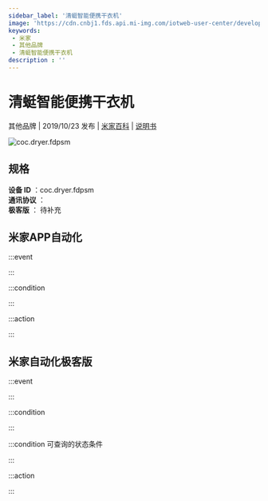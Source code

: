 ```yaml
---
sidebar_label: '清蜓智能便携干衣机'
image: 'https://cdn.cnbj1.fds.api.mi-img.com/iotweb-user-center/developer_1679047615699b4mcIrdx.png?GalaxyAccessKeyId=AKVGLQWBOVIRQ3XLEW&Expires=9223372036854775807&Signature=c0UJSdOTgkjyUE5h8zSyupvzGSk='
keywords: 
 - 米家
 - 其他品牌
 - 清蜓智能便携干衣机
description : ''
---
```

# 清蜓智能便携干衣机

其他品牌 | 2019/10/23 发布 | [米家百科](https://home.mi.com/webapp/content/baike/product/index.html?model=coc.dryer.fdpsm) | [说明书](https://home.mi.com/views/introduction.html?model=coc.dryer.fdpsm&region=cn)

![coc.dryer.fdpsm](https://cdn.cnbj1.fds.api.mi-img.com/iotweb-user-center/developer_1679047615699b4mcIrdx.png?GalaxyAccessKeyId=AKVGLQWBOVIRQ3XLEW&Expires=9223372036854775807&Signature=c0UJSdOTgkjyUE5h8zSyupvzGSk=)

## 规格  
> 
**设备 ID** ：coc.dryer.fdpsm  
**通讯协议** ：  
**极客版**  ： 待补充 


## 米家APP自动化  

:::event  

:::

:::condition  

:::

:::action   

:::

## 米家自动化极客版  

:::event  

:::

:::condition  

:::

:::condition 可查询的状态条件  

:::

:::action  

:::

        

